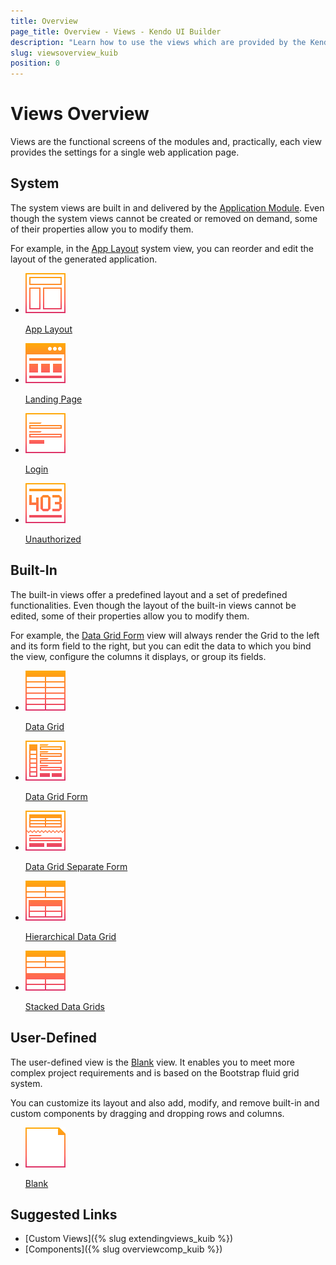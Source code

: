 ```yaml
---
title: Overview
page_title: Overview - Views - Kendo UI Builder
description: "Learn how to use the views which are provided by the Kendo UI Builder tool when creating and managing Angular and AngularJS-based web applications."
slug: viewsoverview_kuib
position: 0
---
```


# Views Overview

Views are the functional screens of the modules and, practically, each view provides the settings for a single web application page.

<div class="container-fluid">
<div class="row separator-bottom">
<div class="col-md-4 card-list-info">
    <h2>System</h2>
    <p>The system views are built in and delivered by the <a href="{% slug appmodule_kuib %}">Application Module</a>. Even though the system views cannot be created or removed on demand, some of their properties allow you to modify them.</p> <p>For example, in the <a href="{% slug applayout_kuib %}">App Layout</a> system view, you can reorder and edit the layout of the generated application.</p>
</div>
<div class="col-md-8">
    <ul class="card-list row">
        <li class="col-xs-4 col-md-3">
            <a href="{% slug applayout_kuib %}">
                <img src="../images/icons/views/App-Layout.svg" width="64" height="64" alt="App Layout" title="App Layout"/>
                <p>App Layout</p>
            </a>
        </li>
        <li class="col-xs-4 col-md-3">
            <a href="{% slug landingpage_kuib %}">
                <img src="../images/icons/views/Landing-Page.svg" width="64" height="64" alt="Landing Page" title="Landing Page"/>
                <p>Landing Page</p>
            </a>
        </li>
        <li class="col-xs-4 col-md-3">
            <a href="{% slug login_kuib %}">
                <img src="../images/icons/views/Login.svg" width="64" height="64" alt="Login" title="Login"/>
                <p>Login</p>
            </a>
        </li>
        <li class="col-xs-4 col-md-3">
            <a href="{% slug unauthorized_kuib %}">
                <img src="../images/icons/views/Unauthorized.svg" width="64" height="64" alt="Login" title="Unauthorized"/>
                <p>Unauthorized</p>
            </a>
        </li>
    </ul>
</div>
</div>
<div class="row separator-bottom">
<div class="col-md-4 card-list-info">
    <h2>Built-In</h2>
    <p>The built-in views offer a predefined layout and a set of predefined functionalities. Even though the layout of the built-in views cannot be edited, some of their properties allow you to modify them.</p> <p>For example, the <a href="{% slug datagridform_kuib %}">Data Grid Form</a> view will always render the Grid to the left and its form field to the right, but you can edit the data to which you bind the view, configure the columns it displays, or group its fields.</p>
</div>
<div class="col-md-8">
    <ul class="card-list row">
        <li class="col-xs-4 col-md-3">
            <a href="{% slug datagrid_kuib %}">
                <img src="../images/icons/views/Data-Grid.svg" width="64" height="64" alt="Data Grid" title="Data Grid"/>
                <p>Data Grid</p>
            </a>
        </li>
        <li class="col-xs-4 col-md-3">
            <a href="{% slug datagridform_kuib %}">
                <img src="../images/icons/views/Data-Grid-Form.svg" width="64" height="64" alt="Data Grid Form" title="Data Grid Form"/>
                <p>Data Grid Form</p>
            </a>
        </li>
        <li class="col-xs-4 col-md-3">
            <a href="{% slug datagridseparateform_kuib %}">
                <img src="../images/icons/views/Data-Grid-Separate-Form.svg" width="64" height="64" alt="Data Grid Separate Form" title="Data Grid Separate Form"/>
                <p>Data Grid Separate Form</p>
            </a>
        </li>
        <li class="col-xs-4 col-md-3">
            <a href="{% slug hierarchicaldatagrid_kuib %}">
                <img src="../images/icons/views/Hierarchical-Data-Grid.svg" width="64" height="64" alt="Hierarchical Data Grid" title="Hierarchical Data Grid"/>
                <p>Hierarchical Data Grid</p>
            </a>
        </li>
        <li class="col-xs-4 col-md-3">
            <a href="{% slug stackeddatagrids_kuib %}">
                <img src="../images/icons/views/Stacked-Data-Grids.svg" width="64" height="64" alt="Stacked Data Grids" title="Stacked Data Grids"/>
                <p>Stacked Data Grids</p>
            </a>
        </li>
    </ul>
</div>
</div>
<div class="row separator-bottom">
<div class="col-md-4 card-list-info">
    <h2>User-Defined</h2>
    <p>The user-defined view is the <a href="{% slug blankview_kuib %}">Blank</a> view. It enables you to meet more complex project requirements and is based on the Bootstrap fluid grid system.</p> <p>You can customize its layout and also add, modify, and remove built-in and custom components by dragging and dropping rows and columns.</p>
</div>
<div class="col-md-8">
    <ul class="card-list row">
        <li class="col-xs-4 col-md-3">
            <a href="{% slug blankview_kuib %}">
                <img src="../images/icons/views/Blank.svg" width="64" height="64" alt="Blank" title="Blank"/>
                <p>Blank</p>
            </a>
        </li>
    </ul>
</div>
</div>

## Suggested Links

* [Custom Views]({% slug extendingviews_kuib %})
* [Components]({% slug overviewcomp_kuib %})
